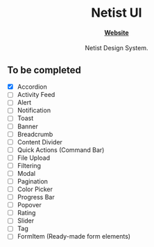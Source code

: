 <h1 align="center">
  Netist UI
</h1>

<h4 align="center">
 <a href="https://netist.net">Website</a>
</h4>

<p align="center">
  Netist Design System.
</p>


## To be completed
- [x] Accordion
- [ ] Activity Feed
- [ ] Alert
- [ ] Notification
- [ ] Toast
- [ ] Banner
- [ ] Breadcrumb
- [ ] Content Divider
- [ ] Quick Actions (Command Bar)
- [ ] File Upload
- [ ] Filtering
- [ ] Modal
- [ ] Pagination
- [ ] Color Picker
- [ ] Progress Bar
- [ ] Popover
- [ ] Rating
- [ ] Slider
- [ ] Tag
- [ ] FormItem (Ready-made form elements)
